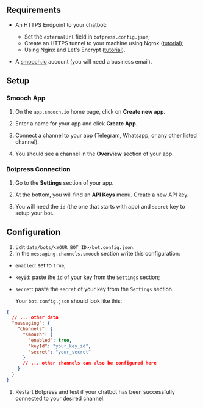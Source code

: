## Requirements

- An HTTPS Endpoint to your chatbot:

  - Set the `externalUrl` field in `botpress.config.json`;
  - Create an HTTPS tunnel to your machine using Ngrok ([tutorial](https://api.slack.com/tutorials/tunneling-with-ngrok));
  - Using Nginx and Let's Encrypt ([tutorial](https://www.digitalocean.com/community/tutorials/how-to-secure-nginx-with-let-s-encrypt-on-ubuntu-16-04)).

- A [smooch.io](https://smooch.io/) account (you will need a business email).

## Setup

### Smooch App

1. On the `app.smooch.io` home page, click on **Create new app.**

2. Enter a name for your app and click **Create App**.

3. Connect a channel to your app (Telegram, Whatsapp, or any other listed channel).

4. You should see a channel in the **Overview** section of your app.

### Botpress Connection

1. Go to the **Settings** section of your app.

2. At the bottom, you will find an **API Keys** menu. Create a new API key.

3. You will need the `id` (the one that starts with app) and `secret` key to setup your bot.

## Configuration

1. Edit `data/bots/<YOUR_BOT_ID>/bot.config.json`.
1. In the `messaging.channels.smooch` section write this configuration:

- `enabled`: set to `true`;
- `keyId`: paste the `id` of your key from the `Settings` section;
- `secret`: paste the `secret` of your key from the `Settings` section.

  Your `bot.config.json` should look like this:

```json
{
  // ... other data
  "messaging": {
    "channels": {
      "smooch": {
        "enabled": true,
        "keyId": "your_key_id",
        "secret": "your_secret"
      }
      // ... other channels can also be configured here
    }
  }
}
```

1. Restart Botpress and test if your chatbot has been successfully connected to your desired channel.
